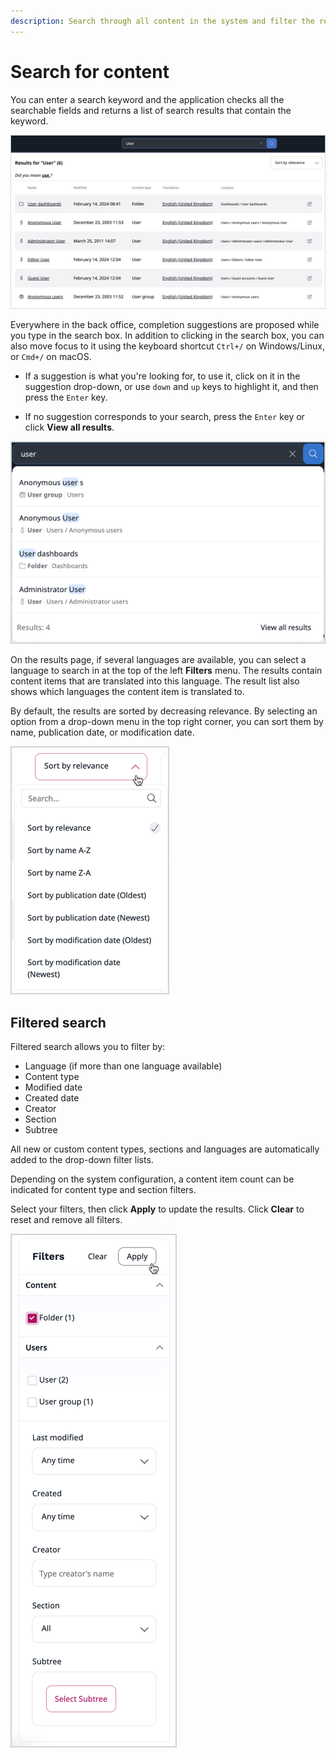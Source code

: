 ```yaml
---
description: Search through all content in the system and filter the results by different criteria.
---
```


# Search for content

You can enter a search keyword and the application checks all the searchable fields and returns a list of search results that contain the keyword.

![Basic Search](img/basic_search.png)

Everywhere in the back office, completion suggestions are proposed while you type in the search box.
In addition to clicking in the search box, you can also move focus to it using the keyboard shortcut `Ctrl+/` on Windows/Linux, or `Cmd+/` on macOS.

- If a suggestion is what you're looking for, to use it, click on it in the suggestion drop-down, or use `down` and `up` keys to highlight it, and then press the `Enter` key.

- If no suggestion corresponds to your search, press the `Enter` key or click **View all results**.

![Suggestion drop-down](img/suggestion.png)

On the results page, if several languages are available, you can select a language to search in at the top of the left **Filters** menu.
The results contain content items that are translated into this language.
The result list also shows which languages the content item is translated to.

By default, the results are sorted by decreasing relevance.
By selecting an option from a drop-down menu in the top right corner, you can sort them by name, publication date, or modification date.

![Sorting menu](img/sorting_menu.png)

## Filtered search

Filtered search allows you to filter by:

- Language (if more than one language available)
- Content type
- Modified date
- Created date
- Creator
- Section
- Subtree

All new or custom content types, sections and languages are automatically added to the drop-down filter lists.

Depending on the system configuration, a content item count can be indicated for content type and section filters.

Select your filters, then click **Apply** to update the results.
Click **Clear** to reset and remove all filters.

![Filtered Search](img/filtered_search.png)
